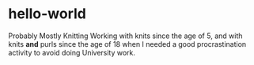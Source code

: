 # hello-world
Probably Mostly Knitting
Working with knits since the age of 5, and with knits **and** purls since the age of 18 when I needed a good procrastination activity to avoid doing University work.
